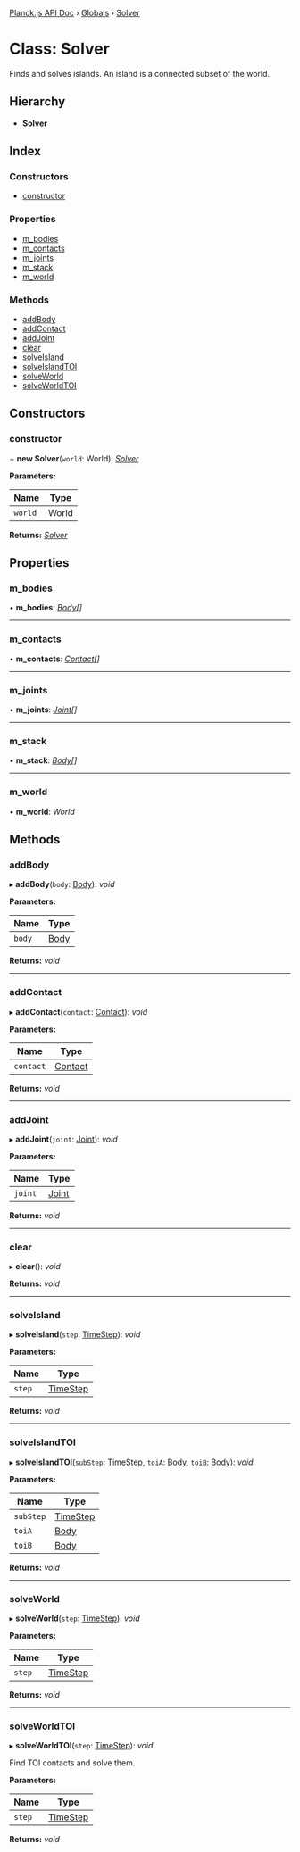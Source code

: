 [Planck.js API Doc](../README.md) › [Globals](../globals.md) › [Solver](solver.md)

# Class: Solver

Finds and solves islands. An island is a connected subset of the world.

## Hierarchy

* **Solver**

## Index

### Constructors

* [constructor](solver.md#constructor)

### Properties

* [m_bodies](solver.md#m_bodies)
* [m_contacts](solver.md#m_contacts)
* [m_joints](solver.md#m_joints)
* [m_stack](solver.md#m_stack)
* [m_world](solver.md#m_world)

### Methods

* [addBody](solver.md#addbody)
* [addContact](solver.md#addcontact)
* [addJoint](solver.md#addjoint)
* [clear](solver.md#clear)
* [solveIsland](solver.md#solveisland)
* [solveIslandTOI](solver.md#solveislandtoi)
* [solveWorld](solver.md#solveworld)
* [solveWorldTOI](solver.md#solveworldtoi)

## Constructors

###  constructor

\+ **new Solver**(`world`: World): *[Solver](solver.md)*

**Parameters:**

Name | Type |
------ | ------ |
`world` | World |

**Returns:** *[Solver](solver.md)*

## Properties

###  m_bodies

• **m_bodies**: *[Body](body.md)[]*

___

###  m_contacts

• **m_contacts**: *[Contact](contact.md)[]*

___

###  m_joints

• **m_joints**: *[Joint](joint.md)[]*

___

###  m_stack

• **m_stack**: *[Body](body.md)[]*

___

###  m_world

• **m_world**: *World*

## Methods

###  addBody

▸ **addBody**(`body`: [Body](body.md)): *void*

**Parameters:**

Name | Type |
------ | ------ |
`body` | [Body](body.md) |

**Returns:** *void*

___

###  addContact

▸ **addContact**(`contact`: [Contact](contact.md)): *void*

**Parameters:**

Name | Type |
------ | ------ |
`contact` | [Contact](contact.md) |

**Returns:** *void*

___

###  addJoint

▸ **addJoint**(`joint`: [Joint](joint.md)): *void*

**Parameters:**

Name | Type |
------ | ------ |
`joint` | [Joint](joint.md) |

**Returns:** *void*

___

###  clear

▸ **clear**(): *void*

**Returns:** *void*

___

###  solveIsland

▸ **solveIsland**(`step`: [TimeStep](timestep.md)): *void*

**Parameters:**

Name | Type |
------ | ------ |
`step` | [TimeStep](timestep.md) |

**Returns:** *void*

___

###  solveIslandTOI

▸ **solveIslandTOI**(`subStep`: [TimeStep](timestep.md), `toiA`: [Body](body.md), `toiB`: [Body](body.md)): *void*

**Parameters:**

Name | Type |
------ | ------ |
`subStep` | [TimeStep](timestep.md) |
`toiA` | [Body](body.md) |
`toiB` | [Body](body.md) |

**Returns:** *void*

___

###  solveWorld

▸ **solveWorld**(`step`: [TimeStep](timestep.md)): *void*

**Parameters:**

Name | Type |
------ | ------ |
`step` | [TimeStep](timestep.md) |

**Returns:** *void*

___

###  solveWorldTOI

▸ **solveWorldTOI**(`step`: [TimeStep](timestep.md)): *void*

Find TOI contacts and solve them.

**Parameters:**

Name | Type |
------ | ------ |
`step` | [TimeStep](timestep.md) |

**Returns:** *void*
